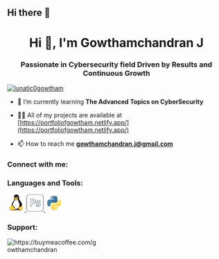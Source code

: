 ## Hi there 👋

<h1 align="center">Hi 👋, I'm Gowthamchandran J</h1>
<h3 align="center">Passionate in Cybersecurity field Driven by Results and Continuous Growth</h3>

<p align="left"> <a href="https://github.com/ryo-ma/github-profile-trophy"><img src="https://github-profile-trophy.vercel.app/?username=lunatic0gowtham" alt="lunatic0gowtham" /></a> </p>

- 🌱 I’m currently learning **The Advanced Topics on CyberSecurity**

- 👨‍💻 All of my projects are available at [https://portfoliofgowtham.netlify.app/](https://portfoliofgowtham.netlify.app/)

- 📫 How to reach me **gowthamchandran.j@gmail.com**

<h3 align="left">Connect with me:</h3>
<p align="left">
</p>

<h3 align="left">Languages and Tools:</h3>
<p align="left"> <a href="https://www.linux.org/" target="_blank" rel="noreferrer"> <img src="https://raw.githubusercontent.com/devicons/devicon/master/icons/linux/linux-original.svg" alt="linux" width="40" height="40"/> </a> <a href="https://www.photoshop.com/en" target="_blank" rel="noreferrer"> <img src="https://raw.githubusercontent.com/devicons/devicon/master/icons/photoshop/photoshop-line.svg" alt="photoshop" width="40" height="40"/> </a> <a href="https://www.python.org" target="_blank" rel="noreferrer"> <img src="https://raw.githubusercontent.com/devicons/devicon/master/icons/python/python-original.svg" alt="python" width="40" height="40"/> </a> </p>

<h3 align="left">Support:</h3>
<p><a href="https://www.buymeacoffee.com/gowthamchandran"> <img align="left" src="https://cdn.buymeacoffee.com/buttons/v2/default-yellow.png" height="50" width="210" alt="https://buymeacoffee.com/gowthamchandran" /></a></p><br><br>

